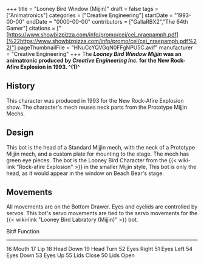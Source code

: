 +++
title = "Looney Bird Window (Mijjin)"
draft = false
tags = ["Animatronics"]
categories = ["Creative Engineering"]
startDate = "1993-00-00"
endDate = "0000-00-00"
contributors = ["GallaRBX2","The 64th Gamer"]
citations = ["[https://www.showbizpizza.com/info/promo/cei/cei_nraepamph.pdf](%22https://www.showbizpizza.com/info/promo/cei/cei_nraepamph.pdf%22)"]
pageThumbnailFile = "HNuCcYQVGqN0FFgNPU5C.avif"
manufacturer = "Creative Engineering"
+++
The ***Looney Bird Window Mijjin* was an animatronic produced by *Creative Engineering Inc.* for the New Rock-Afire Explosion in 1993. ^(1)^**

## History

This character was produced in 1993 for the New Rock-Afire Explosion show.
The character's mech reuses neck parts from the Prototype Mijjin Mechs.

## Design

This bot is the head of a Standard Mijjin mech, with the neck of a Prototype Mijjin mech, and a custom plate for mounting to the stage. The mech has green eye pieces. The bot is the Looney Bird Character from the {{< wiki-link "Rock-afire Explosion" >}} in the smaller Mijjin style, This bot is only the head, as it would appear in the window on Beach Bear's stage.

## Movements

All movements are on the Bottom Drawer. Eyes and eyelids are controlled by servos.
This bot's servo movements are tied to the servo movements for the {{< wiki-link "Looney Bird Labratory (Mijjin)" >}} bot.

  Bit#   Function
  ------ ------------
  16     Mouth
  17     Lip
  18     Head Down
  19     Head Turn
  52     Eyes Right
  51     Eyes Left
  54     Eyes Down
  53     Eyes Up
  55     Lids Close
  50     Lids Open

